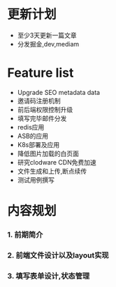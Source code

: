 # 更新计划

- 至少3天更新一篇文章
- 分发掘金,dev,mediam

# Feature list

- Upgrade SEO metadata data
-  邀请码注册机制
-  前后端权限控制升级
-  填写完毕邮件分发
-  redis应用
-  ASB的应用
-  K8s部署及应用
-  降低图片加载的白页面
-  研究clodware CDN免费加速
-  文件生成和上传,断点续传
-  测试用例撰写

# 内容规划

### 1. 前期简介

### 2. 前端文件设计以及layout实现

### 3. 填写表单设计,状态管理




